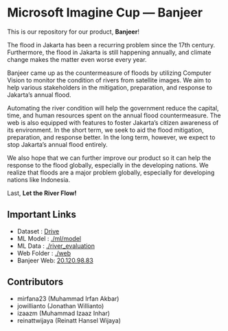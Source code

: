 # Microsoft Imagine Cup — Banjeer
This is our repository for our product, **Banjeer**!

The flood in Jakarta has been a recurring problem since the 17th century. Furthermore, the flood in Jakarta is still happening annually, and climate change makes the matter even worse every year.

Banjeer came up as the countermeasure of floods by utilizing Computer Vision to monitor the condition of rivers from satellite images. We aim to help various stakeholders in the mitigation, preparation, and response to Jakarta’s annual flood. 

Automating the river condition will help the government reduce the capital, time, and human resources spent on the annual flood countermeasure. The web is also equipped with features to foster Jakarta’s citizen awareness of its environment. In the short term, we seek to aid the flood mitigation, preparation, and response better. In the long term, however, we expect to stop Jakarta’s annual flood entirely.

We also hope that we can further improve our product so it can help the response to the flood globally, especially in the developing nations. We realize that floods are a major problem globally, especially for developing nations like Indonesia.

Last, **Let the River Flow!**

## Important Links 
- Dataset : [Drive](https://drive.google.com/file/d/1zc9JX2JNZShUhYrE6UOrXJe03waRrqsa/view?usp=sharing)
- ML Model : [./ml/model](https://github.com/mirfana23/AWS-Disaster-Response-Hackaton/tree/main/ml/model)
- ML Data : [./river_evaluation](https://github.com/mirfana23/AWS-Disaster-Response-Hackaton/tree/main/river_evaluation)
- Web Folder : [./web](https://github.com/mirfana23/AWS-Disaster-Response-Hackaton/tree/main/web)
- Banjeer Web: [20.120.98.83](http://20.120.98.83/)

## Contributors
- mirfana23 (Muhammad Irfan Akbar)
- jowillianto (Jonathan Willianto)
- izaazm (Muhammad Izaaz Inhar)
- reinattwijaya (Reinatt Hansel Wijaya)
